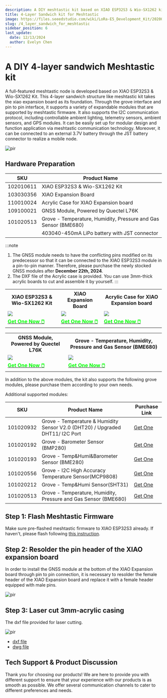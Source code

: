 ```yaml
---
description: A DIY meshtastic kit based on XIAO ESP32S3 & Wio-SX1262 kit, XIAO expansion board, grove sensor and L76K GNSS module with acrylic casing.
title: 4-Layer Sandwich kit for Meshtastic
image: https://files.seeedstudio.com/wiki/LoRa-E5_Development_Kit/202003261_preview-07.webp
slug: /4_layer_sandwich_for_meshtastic
sidebar_position: 6
last_update:
  date: 12/13/2024
  author: Evelyn Chen
---
```


# A DIY 4-layer sandwich Meshtastic kit

A full-featured meshtastic node is developed based on XIAO ESP32S3 & Wio-SX1262 Kit. This 4-layer sandwich structure like meshtastic kit takes the xiao expansion board as its foundation. Through the grove interface and pin to pin interface, it supports a variety of expandable modules that are supported by meshtastic firmware. It also supports the I2C communication protocol, including controllable ambient lighting, telemetry sensors, ambient sensors, and GPS modules. It can be easily set up for modular design and function application via meshtastic communication technology. Moreover, it can be connected to an external 3.7V battery through the JST battery connector to realize a mobile node.

<p style={{textAlign: 'center'}}><img src="https://files.seeedstudio.com/wiki/LoRa-E5_Development_Kit/202003261_preview-07.png" alt="pir" width={600} height="auto" /></p>

## Hardware Preparation

| SKU | Product Name |
| ---- | ---- |
| 102010611 | XIAO ESP32S3 & Wio-SX1262 Kit|
| 103030356 | XIAO Expansion Board|
| 110010024 | Acrylic Case for XIAO Expansion board |
| 109100021 | GNSS Module, Powered by Quectel L76K |
| 101020513 | Grove - Temperature, Humidity, Pressure and Gas Sensor (BME680) |
|  | 403040-450mA LiPo battery with JST connector |

:::note
1. The GNSS module needs to have the conflicting pins modified on its predecessor so that it can be connected to the XIAO ESP32S3 module in a pin-to-pin manner. Therefore, please purchase the newly stocked GNSS modules after **December 22th, 2024**.
2. The DXF file of the Acrylic case is provided. You can use 3mm-thick acrylic boards to cut and assemble it by yourself.
:::

<div class="table-center">
  <table align="center">
    <tr>
      <th>XIAO ESP32S3 & Wio-SX1262 Kit</th>
      <th>XIAO Expansion Board</th>
      <th>Acrylic Case for XIAO Expansion board</th>
    </tr>
    <tr>
      <td><div style={{textAlign:'center'}}><img src="https://files.seeedstudio.com/wiki/XIAO_ESP32S3_for_Meshtastic_LoRa/2.png" style={{width:250, height:'auto'}}/></div></td>
      <td><div style={{textAlign:'center'}}><img src="https://files.seeedstudio.com/wiki/Seeeduino-XIAO-Expansion-Board/Update_pic/zheng1.jpg" style={{width:250, height:'auto'}}/></div></td>
      <td><div style={{textAlign:'center'}}><img src="https://media-cdn.seeedstudio.com/media/catalog/product/cache/bb49d3ec4ee05b6f018e93f896b8a25d/1/1/110010024_preview-08.png" style={{width:250, height:'auto'}}/></div></td>
    </tr>
    <tr>
      <td><div class="get_one_now_container" style={{textAlign: 'center'}}>
        <a class="get_one_now_item" href="https://www.seeedstudio.com/Wio-SX1262-with-XIAO-ESP32S3-p-5982.html">
        <strong><span><font color={'FFFFFF'} size={"4"}> Get One Now 🖱️</font></span></strong>
        </a>
      </div></td>
      <td><div class="get_one_now_container" style={{textAlign: 'center'}}>
        <a class="get_one_now_item" href="https://www.seeedstudio.com/Seeeduino-XIAO-Expansion-board-p-4746.html">
        <strong><span><font color={'FFFFFF'} size={"4"}> Get One Now 🖱️</font></span></strong>
        </a>
      </div></td>
      <td><div class="get_one_now_container" style={{textAlign: 'center'}}>
        <a class="get_one_now_item" href="https://www.seeedstudio.com/XIAO-p-4812.html">
        <strong><span><font color={'FFFFFF'} size={"4"}> Get One Now 🖱️</font></span></strong>
        </a>
      </div></td>
    </tr>
  </table>
</div>


<div class="table-center">
  <table align="center">
    <tr>
      <th>GNSS Module, Powered by Quectel L76K</th>
      <th>Grove - Temperature, Humidity, Pressure and Gas Sensor (BME680)</th>
    </tr>
    <tr>
      <td><div style={{textAlign:'center'}}><img src="https://media-cdn.seeedstudio.com/media/catalog/product/cache/bb49d3ec4ee05b6f018e93f896b8a25d/7/-/7-l76k-gnss-module-for-seeed-studio-xiao-feature.jpg" style={{width:250, height:'auto'}}/></div></td>
      <td><div style={{textAlign:'center'}}><img src="https://media-cdn.seeedstudio.com/media/catalog/product/cache/bb49d3ec4ee05b6f018e93f896b8a25d/h/t/httpsstatics3.seeedstudio.comseeedfile2018-08bazaar896611_img_0076a.jpg" style={{width:250, height:'auto'}}/></div></td>
    </tr>
    <tr>
      <td><div class="get_one_now_container" style={{textAlign: 'center'}}>
        <a class="get_one_now_item" href="https://www.seeedstudio.com/L76K-GNSS-Module-for-Seeed-Studio-XIAO-p-5864.html">
        <strong><span><font color={'FFFFFF'} size={"4"}> Get One Now 🖱️</font></span></strong>
        </a>
      </div></td>
      <td><div class="get_one_now_container" style={{textAlign: 'center'}}>
        <a class="get_one_now_item" href="https://www.seeedstudio.com/Grove-Temperature-Humidity-Pressure-and-Gas-Sensor-for-Arduino-BME680.html">
        <strong><span><font color={'FFFFFF'} size={"4"}> Get One Now 🖱️</font></span></strong>
        </a>
      </div></td>
    </tr>
  </table>
</div>

In addition to the above modules, the kit also supports the following grove modules, please purchase them according to your own needs.

Additional supported modules:

| SKU | Product Name | Purchase Link|
| ---- | ---- |---- |
| 101020932 | Grove - Temperature & Humidity Sensor V2.0 (DHT20) / Upgraded DHT11/ I2C Port | [Get One](https://www.seeedstudio.com/Grove-Temperature-Humidity-Sensor-V2-0-DHT20-p-4967.html) |
| 101020192 | Grove - Barometer Sensor (BMP280) | [Get One](https://www.seeedstudio.com/Grove-Barometer-Sensor-BMP280.html) |
| 101020193 | Grove - Temp&Humi&Barometer Sensor (BME280) | [Get One](https://www.seeedstudio.com/Grove-BME280-Environmental-Sensor-Temperature-Humidity-Barometer.html) |
| 101020556 | Grove - I2C High Accuracy Temperature Sensor(MCP9808) | [Get One](https://www.seeedstudio.com/Grove-I2C-High-Accuracy-Temperature-Sensor-MCP9808.html) |
| 101020212 | Grove - Temp&Humi Sensor(SHT31) | [Get One](https://www.seeedstudio.com/Grove-Temperature-Humidity-Sensor-SHT31.html) |
| 101020513 | Grove - Temperature, Humidity, Pressure and Gas Sensor (BME680) | [Get One](https://www.seeedstudio.com/Grove-Temperature-Humidity-Pressure-and-Gas-Sensor-for-Arduino-BME680.html) |

## Step 1: Flash Meshtastic Firmware

Make sure pre-flashed meshtastic firmware to XIAO ESP32S3 already. If haven't, please flash following [this instruction](https://wiki.seeedstudio.com/wio_sx1262_xiao_esp32s3_for_meshtastic/#flash-firmware).

## Step 2: Resolder the pin header of the XIAO expansion board

In order to install the GNSS module at the bottom of the XIAO Expansion board through pin to pin connection, it is necessary to resolder the female header of the XIAO Expansion board and replace it with a female header equipped with male pins.

<p style={{textAlign: 'center'}}><img src="https://files.seeedstudio.com/wiki/XIAO_ESP32S3_for_Meshtastic_LoRa/120.png" alt="pir" width={400} height="auto" /></p>

## Step 3: Laser cut 3mm-acrylic casing

The dxf file provided for laser cutting.

<p style={{textAlign: 'center'}}><img src="https://files.seeedstudio.com/wiki/XIAO_ESP32S3_for_Meshtastic_LoRa/4_layer_kit/1.png" alt="pir" width={400} height="auto" /></p>


* [dxf file](https://files.seeedstudio.com/wiki/XIAO_ESP32S3_for_Meshtastic_LoRa/4_layer_kit/4_layer_sandwich_Casing.dxf)
* [dwg file](https://files.seeedstudio.com/wiki/XIAO_ESP32S3_for_Meshtastic_LoRa/4_layer_kit/4_layer_sandwich_Casing.dwg)


## Tech Support & Product Discussion

Thank you for choosing our products! We are here to provide you with different support to ensure that your experience with our products is as smooth as possible. We offer several communication channels to cater to different preferences and needs.

<div class="button_tech_support_container">
<a href="https://forum.seeedstudio.com/" class="button_forum"></a> 
<a href="https://www.seeedstudio.com/contacts" class="button_email"></a>
</div>

<div class="button_tech_support_container">
<a href="https://discord.gg/eWkprNDMU7" class="button_discord"></a> 
<a href="https://github.com/Seeed-Studio/wiki-documents/discussions/69" class="button_discussion"></a>
</div>